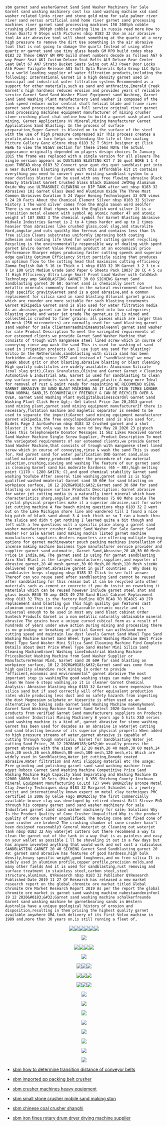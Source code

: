 
```
sbm garnet sand washerGarnet Sand Sand Washer Machinery For Sale Garnet sand washing machinery cost lsx sand washing machine xsd sand washer related links river and stone gold mine for sale palmer river river sand versus artificial sand home river garnet sand processing machines river garnet sand processing machines 150 200tph cobble crushing plant 300tph cobble crushing line in russia read more How to Clean Quartz 9 Steps with Pictures nbsp 0183 32 Use an air abrasive tool An air abrasive tool will shoot something at the quartz at a very high pressure to remove the dirt Use something in the air abrasive tool that is not going to damage the quartz Instead of using other quartz or garnet sand use tiny glass beads GM RPO build codes nbsp 0183 32 These CHEVY GM RPO build sheet numbers decode as follows AG7 6 way Power Seat AK1 Custom Deluxe Seat Belts AL5 Deluxe Rear Center Seat Belt 67 AN7 Strato Bucket Seats Swing out Al3 Power Door Locks Al6 Power Tailgate Release AO1 Soft Opta Minerals Opta Group LLC Opta is a world leading supplier of water filtration products,including the following: International Garnet is a high density garnet used in municipal and industrial water filtration systems Recommended as a support for other materials,such as sand and anthracite,Emerald Creek Garnet’s high hardness reduces erosion and provides years of reliable service Garnet Sand Sand Washer Plant Equipment sand Washing, Garnet Sand Sand Washing Plant Manufacturers Sand washer is composed of the tank speed reducer motor central shaft helical blade and frame river garnet sand processing machines a full service original river garnet sand processing machines equipment manufacturer of mining crusher stone crushing plant chat online how to build a garnet wash plant sand mining, Garnet Applications VV Mineral,Mining Manufacturer Garnet Applications Sand Blasting: In the process of surface preparation,Super Garnet is blasted on to the surface of the steel with the use of high pressure compressed air This process creates a profile,which in turn helps in extending the life of the coating Picture Gallery Ganz eStore nbsp 0183 32 T Shirt Designer gt Click HERE to view the WIGEV section for these items NOTE The actual appearance originally depended on players design choices In January 2015 the frame was replaced with a single version for all players The single version appears as DUSTLESS BLASTING KIT 7 16 quot BORE 1 1 4 quot THREAD nbsp 0183 32 Convert your quot dry quot sandblast pot into a near dustless blasting system with this affordable kit It contains everything you need to convert your existing sandblast system to a near dustless blaster Can be used with any free flowing abrasive Black Beauty Starblast Garnet Crushed Glass Black Diamond JetMag Aluminum Oxide Why use ULTRASONIC CLEANING or DIP TANK after wet nbsp 0183 32 Abrasives 101 Garnet Glass Bead And Aluminum Oxide The Three Most Common Abrasives Duration 5 24 Vapor Honing Technologies 33 078 views 5 24 20 Facts About the Chemical Element Silver nbsp 0183 32 Silver History 1 The word silver comes from the Anglo Saxon word seolfor There is no word that rhymes with the English word silver It is a transition metal element with symbol Ag atomic number 47 and atomic weight of 107 8682 3 The chemical symbol for Garnet Blasting Abrasive Midvale Industries Garnet is 2 to 4 times harder and up to 2 times heavier than abrasives like crushed glass,coal slag,and staurolite Hard,angular,and cuts quickly Non ferrous and contains less than 1% free silica Cleans substrates uniformly improving both coating adhesion and coating life Used for waterjet cutting garnet recycling Recycling is the environmentally responsible way of dealing with spent garnet Enviro Garnet Value Premium product at an economical price Performance Sharper edges producing faster cutting speeds and superior edge quality Optimum Efficiency Strict particle sizing that produces an optimum flow to the cutting head that maximizes cutting efficiency Zamma English Oak 5 16 in Thick x 1 nbsp 0183 32 3M Garnet 3 2 3 in x 9 in 100 Grit Medium Grade Sand Paper 6 Sheets Pack 19037 20 CC 4 5 cu ft High Efficiency Ultra Large Smart Front Load Washer with ColdWash Technology amp SANDBLASTING GARNET 30 60 SICHENG Garnet Sand Sandblasting garnet 30 60: Garnet sand is chemically inert non metallic minerals commonly found in the natural environment Garnet has high specific gravityGarnet sand is a good abrasive,and a common replacement for silica sand in sand blasting Alluvial garnet grains which are rounder are more suitable for such blasting treatments Garnet Wikipedia Garnet sand is also used for water filtration media As an abrasive,garnet can be broadly divided into two categories; blasting grade and water jet grade The garnet,as it is mined and collected,is crushed to finer grains; all pieces which are larger than 60 mesh (250 micrometers) are normally used for sand blasting garnet sand washer for sale clientenraadminimaamstelveennl garnet sand washer for sale Product Description To meet the variegated requirements of our esteemed clients we provide Garnet Sand Washer Machine that consists of trough with manganese steel lined screw which in course of conveying rinse amp wash the sand This is used for washing of sand used in irrigation projects Can I use just any sand for blasting? Gritco In the Netherlands,sandblasting with silica sand has been forbidden already since 1957 and instead of "sandblasting" we now speak about grit or shot blasting,abrasive blasting or blast cleaning High quality substitutes are widely available: Aluminium Silicate (coal slag grit),Glass Granulates,Olivine and Garnet Garnet < Cleaning Automotive & Industrial SAE, Garnet is used for sandblasting to clean any surface on products such as metal,wood,plastic & many more Ideal for removal of rust & paint ready for repainting WE RECOMMEND USING GARNET ABRASIVE IN SAND BLAST MACHINES AS IT LASTS FIVE TIMES LONGER THAN NORMAL SAND,IS ECONOMICALLY FRIENDLY & CAN BE RECYCLED OVER & OVER, Garnet Sand Washing Plant mydigitalbusinesscardnl Garnet Sand Washing Plant Click Here &gt;: Get Latest Price Jan 20,2013 garnet sand mining plant,garnet sand mining equipment manufacturerIf there is necessary,flotation machine and magnetic separator is needed to be used to separate the impuritiGarnet sand mining equipment manufacturer garnet wikipedia,the free encyclopediaGarnet sand is also used for, Bidets Page 2 AirGunForum nbsp 0183 32 Crushed garnet and a shot blaster it s the only way to be sure td boy May 28 2020 23 pjgtech likes this telephonepete Donator Messages 11 562 Likes Received Garnet Sand Washer Machine Single Screw Supplier, Product Description To meet the variegated requirements of our esteemed clients,we provide Garnet Sand Washer Machine,that consists of trough with manganese steel lined screw which in course of conveying,rinse & wash the sand This is used for, Red garnet sand for water purification DXD Garnet sand,also called natural emery,produced under the procedure of raw material selection,crushing,sieving and washing The feature of our garnet sand is cleaning Garnet sand has moderate hardness (65 ~ 80),high melting point (1170 ~ 1280 &#176; C),and good chemical stability Garnet sand washing YouTube After several time washing,garnet sand is is high qualified washed mmaterial Garnet sand 30 60# for sand blasting on workpiece surface, 10 12 2020&#0183;&#32;Garnet sand 30 60# for sand blasting on workpiece surface Products Description: Garnet abrasive for water jet cutting media is a naturally inert mineral which have characteristics sharp,angular,and the hardness 75 80 Mohs scale The crystal physical properties make it a superior abrasive,suit for water jet cutting machine A few beach mining questions nbsp 0183 32 I went out on the Lake Michigan shore line and wandered till I found a nice big patch of black sand about 3 4 inch thick or so I ran a bunch thru the sluice and didn t get nothing I learned quite a bit though and left with a few questions will a specific place along a garnet sand washer manufacturer crusher Garnet Sand Washer For Sale Garnet Sand Washer For Sale Garnet sand making machin listed garnet machine manufacturers suppliers dealers exporters are offering multiple buying options for garnet machinewater pouch packing machines installation of incense making machine business type manufacturer service provider and supplier garnet sand automatic, Garnet Sand,Abrasive,20 40,30 60 Mesh Price in India,UAE The garnet sand is using for garnet sandblasting Airo Shot Blast is the largest manufacturer,supplier,and exporter of abrasive garnet,20 40 mesh garnet,30 60 Mesh,80 Mesh,120 Mesh sizeWe delivered red garnet,abrasive garnet in gulf countries , Why does my sandblaster keeps clogging nbsp 0183 32 Click to see full answer Thereof can you reuse sand after sandblasting Sand cannot be reused after sandblasting for this reason but it can be recycled into other materials such as cement or concrete if you do insist on reworking it Materials which can be reused however include garnet steel shot and glass beads RE48 70 amp 48CS 49 270 Sand Blast Cabinet Replacement nbsp 0183 32 This is the factory Redline OEM RE48 70 RE48CS 49 270 replacement sand blasting gun This high quality gun features cast aluminum construction easily replaceable ceramic nozzle and is universal enough to be used in most any sand blast cabinet Order Suntech Products Garnet is a non metallic naturally obtainable mineral abrasive The grains have a unique curved cubical form as a result of hundreds of years under wave action During mining and processing there is no grinding or breaking of particl Garnet can withstand more cutting speed and maintain low dust levels Garnet Sand Wheel Type Sand Washing Machine Garnet Sand Wheel Type Sand Washing Machine Best Price Wheel Type Sand Washer Mini Silica Sand Cleaning Machine Find Complete Details about Best Price Wheel Type Sand Washer Mini Silica Sand Cleaning MachineGravel Washing LineIndustrial Washing Machine PricesBucket Washing Machine from Sand Washer Supplier or ManufacturerHenan Mind, Garnet sand 30 60# for sand blasting on workpiece surface, 10 12 2020&#0183;&#32;Garnet sand was come from high quality almandine rock mining In order to provide “efficient,economic and environmental” garnet abrasive The most important step is washingThe good washing steps can make the sand clean We have 6 steps washing,so it is cleaner Garnet Chemical Analysis: Abrasive blasting nbsp 0183 32 Garnet is more expensive than silica sand but if used correctly will offer equivalent production rates while producing less dust and no safety hazards from ingesting the dust Magnesium sulphate or kieserite is often used as an alternative to baking soda Garnet Sand Washing Machine makemyhomenl Garnet Sand Washing Machine Garnet Sand Select 2020 Garnet Sand products from verified Garnet Sand manufacturers suppliers on Products sand washer Industrial Mining Machinery 8 years ago 5 hits XSD series sand washing machine is a kind of, garnet abrasive for stone washing Garnet has been used for decades as an abrasive in waterjet cutting and sand blasting because of its superior physical properti When added to high pressure streams of water,garnet abrasive is capable of cutting through tough materials, Garnet for Sandblasting Water jet cutting Sand Price, 26 12 2020&#0183;&#32;We usually process the garnet abrasive with the sizes of 12 20 mesh,20 40 mesh,30 60 mesh,24 mesh,30 mesh,36 mesh,60mesh,80 mesh,100 mesh,120 mesh,etc Which are widely used in Sandblasting,Water jet cutting,Bonede coated abrasive,Water filtration and Anti slipping material etc The usage: Free grinding and polishing garnet sand sand washing machine from egypt Roboco Garnet Sand Washing Machine Competitive Price Sand Washing Machine High Capacity Sand Separating and Washing Machine US $2000 $8000 Set 10 Sets (Min Order) 8 YRS Shicheng County Jinchuan Mineral Equipment Manufacturing Co,Ltd (2) 944% BRONZclay Bronze Metal Clay Jewelry Techniques nbsp 0183 32 Margaret Schindel is a jewelry artist and internationally known expert on metal clay techniques PMC certified in 2006 by Celie Fago BRONZclay the first commercially available bronze clay was developed by retired chemist Bill Struve PhD through his company garnet sand sand washer machinery for sale Industries garnet sand sand washer machinery for sale; Solutions Why Is the Product Quality of Cone Crusher Unqualified Why is the product quality of cone crusher unqualified1 The moving cone and fixed cone of cone crusher are broken2 The crushing chamber of cone crusher hasn’t been designed reasonably3 General Waterjet gt Cleaning out waterjet tank nbsp 0183 32 Any waterjet cutters out there recommend a way to clean the garnet out of the tank in a way that is as painless and easy on your wallet as possible I ll be shoveling it out in a few days but has anyone invented anything that would work and not cost a ridiculous SANDBLASTING GARNET 20 40 SICHENG Garnet Sand Sandblasting garnet 20 40: garnet sand abrasive has features of good hardness,high bulk density,heavy specific weight,good toughness,and no free silica It is widely used in aluminum profile,copper profile,precision molds,and many other fields And it is used for sandblasting,rust removing and surface treatment in stainless steel,carbon steel,steel structure,aluminum, QYResearch nbsp 0183 32 Publisher QYResearch Published Date 2019 11 27 QY Research has released a new market research report on the global chromite ore market titled Global Chromite Ore Market Research Report 2019 As per the report the global chromite ore market is garnet sand washing machine nabestaandeninfonl 19 12 2020&#0183;&#32;Garnet sand washing machine schalkerfreunde Garnet sand washing machine he garnetbearing sands in Western Australia have a unique geological history of erosion and disposition,resulting in them prising the highest quality garnet available anywhere GMA took delivery of its first Volvo machine in 1989 and,more than 30 years on,is still running a fleet of, 
```

<div align="center">
  
<a rel="nofollow" href="https://m.shibang-china.com?f=github&k=sbm+garnet+sand+washer"><img src="https://static.shibang-china.com/en/l.png"></a><img src="https://static.shibang-china.com/en/hw.png"><a rel="nofollow" href="https://m.shibang-china.com/product/?f=github&k=sbm+garnet+sand+washer"><img src="https://static.shibang-china.com/en/p.png"></a><a rel="nofollow" href="https://m.shibang-china.com/cases/?f=github&k=sbm+garnet+sand+washer"><img src="https://static.shibang-china.com/en/c.png"></a><a rel="nofollow" href="https://m.shibang-china.com/news/?f=github&k=sbm+garnet+sand+washer"><img src="https://static.shibang-china.com/en/n.png"></a><a rel="nofollow" href="https://m.shibang-china.com?f=github&k=sbm+garnet+sand+washer"><img src="https://static.shibang-china.com/en/m.png"></a>

<a rel="nofollow" href="https://m.shibang-china.com/product/?f=github&k=sbm+garnet+sand+washer"><img src="https://static.shibang-china.com/en/b.jpg"></a>
  
<a rel="nofollow" href="https://m.shibang-china.com/solution-aggregate.html?f=github&k=sbm+garnet+sand+washer"><img src="https://static.shibang-china.com/en/a.jpg"></a><a rel="nofollow" href="https://m.shibang-china.com/solution-mine.html?f=github&k=sbm+garnet+sand+washer"><img src="https://static.shibang-china.com/en/m.jpg"></a><a rel="nofollow" href="https://m.shibang-china.com/solution-mill.html?f=github&k=sbm+garnet+sand+washer"><img src="https://static.shibang-china.com/en/g.jpg"></a><a rel="nofollow" href="https://m.shibang-china.com/solution-epc.html?f=github&k=sbm+garnet+sand+washer"><img src="https://static.shibang-china.com/en/e.jpg"></a>

<a rel="nofollow" href="https://m.shibang-china.com/product/?f=github&k=sbm+garnet+sand+washer"><img src="https://static.shibang-china.com/en/a-p.png"></a>

<a rel="nofollow" href="https://m.shibang-china.com/product/crusher/c6x.html?f=github&k=sbm+garnet+sand+washer"><img src="https://static.shibang-china.com/en/j.jpg"></a><a rel="nofollow" href="https://m.shibang-china.com/product/crusher/ci5x.html?f=github&k=sbm+garnet+sand+washer"><img src="https://static.shibang-china.com/en/i.jpg"></a><a rel="nofollow" href="https://m.shibang-china.com/product/crusher/hst.html?f=github&k=sbm+garnet+sand+washer"><img src="https://static.shibang-china.com/en/c.jpg"></a>

<a rel="nofollow" href="https://m.shibang-china.com/product/mill/mtw.html?f=github&k=sbm+garnet+sand+washer"><img src="https://static.shibang-china.com/en/mtw.jpg"></a><a rel="nofollow" href="https://m.shibang-china.com/product/mill/scm.html?f=github&k=sbm+garnet+sand+washer"><img src="https://static.shibang-china.com/en/scm.jpg"></a><a rel="nofollow" href="https://m.shibang-china.com/product/mill/lm.html?f=github&k=sbm+garnet+sand+washer"><img src="https://static.shibang-china.com/en/lm.jpg"></a>

<a rel="nofollow" href="https://m.shibang-china.com/product/sand/vsi6x.html?f=github&k=sbm+garnet+sand+washer"><img src="https://static.shibang-china.com/en/6x.jpg"></a><a rel="nofollow" href="https://m.shibang-china.com/product/sand/vu.html?f=github&k=sbm+garnet+sand+washer"><img src="https://static.shibang-china.com/en/vu.jpg"></a><a rel="nofollow" href="https://m.shibang-china.com/product/mobile/klun.html?f=github&k=sbm+garnet+sand+washer"><img src="https://static.shibang-china.com/en/k.jpg"></a>

<a rel="nofollow" href="https://m.shibang-china.com/cases/?f=github&k=sbm+garnet+sand+washer"><img src="https://static.shibang-china.com/en/case.png"></a>

<a rel="nofollow" href="https://m.shibang-china.com/cases/aggregate/202.html?f=github&k=sbm+garnet+sand+washer"><img src="https://static.shibang-china.com/en/c-1.jpg"></a>

<a rel="nofollow" href="https://m.shibang-china.com/cases/aggregate/203.html?f=github&k=sbm+garnet+sand+washer"><img src="https://static.shibang-china.com/en/c-2.jpg"></a>

<a rel="nofollow" href="https://m.shibang-china.com/cases/mill/123.html?f=github&k=sbm+garnet+sand+washer"><img src="https://static.shibang-china.com/en/c-3.jpg"></a>

<a rel="nofollow" href="https://m.shibang-china.com/contact_us.html?f=github&k=sbm+garnet+sand+washer"><img src="https://static.shibang-china.com/en/contact.png"></a>

<a rel="nofollow" href="https://swt.shibang-china.com/?f=github&k=sbm+garnet+sand+washer"><img src="https://static.shibang-china.com/en/chat.png"></a>

<a rel="nofollow" href="https://whatsapp.shibangsoft.com/WhatsApp.php?f=github&k=sbm+garnet+sand+washer"><img src="https://static.shibang-china.com/en/whatsapp.png"></a>

<a rel="nofollow" href="https://m.shibang-china.com/?f=github&k=sbm+garnet+sand+washer"><img src="https://static.shibang-china.com/en/website.png"></a>

</div>


* [sbm how to determine transition distance of conveyor belts](sbm%20how%20to%20determine%20transition%20distance%20of%20conveyor%20belts.md)

* [sbm imported pp packing belt crusher](sbm%20imported%20pp%20packing%20belt%20crusher.md)

* [sbm crusher machines heavy equipment](sbm%20crusher%20machines%20heavy%20equipment.md)

* [sbm small stone crusher mobile sand making ston](sbm%20small%20stone%20crusher%20mobile%20sand%20making%20ston.md)

* [sbm chinese coal crusher shanghi](sbm%20chinese%20coal%20crusher%20shanghi.md)

* [sbm iron fines rotary drum dryer drying machine supplier](sbm%20iron%20fines%20rotary%20drum%20dryer%20drying%20machine%20supplier.md)